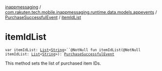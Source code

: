 [inappmessaging](../../index.md) / [com.rakuten.tech.mobile.inappmessaging.runtime.data.models.appevents](../index.md) / [PurchaseSuccessfulEvent](index.md) / [itemIdList](./item-id-list.md)

# itemIdList

`var itemIdList: `[`List`](https://kotlinlang.org/api/latest/jvm/stdlib/kotlin.collections/-list/index.html)`<`[`String`](https://kotlinlang.org/api/latest/jvm/stdlib/kotlin/-string/index.html)`>``@NotNull fun itemIdList(@NotNull itemIdList: `[`List`](https://kotlinlang.org/api/latest/jvm/stdlib/kotlin.collections/-list/index.html)`<`[`String`](https://kotlinlang.org/api/latest/jvm/stdlib/kotlin/-string/index.html)`>): `[`PurchaseSuccessfulEvent`](index.md)

This method sets the list of purchased item IDs.

